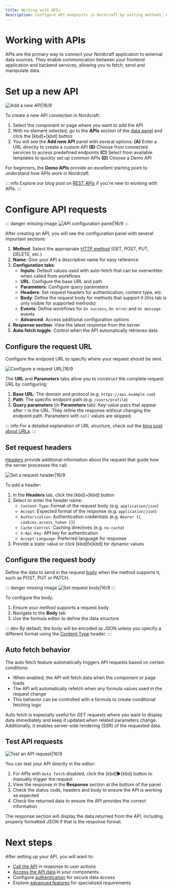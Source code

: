 ```yaml
---
title: Working with APIs
description: Configure API endpoints in Nordcraft by setting methods, URLs, headers, parameters and body content for external data communication.
---
```


# Working with APIs
APIs are the primary way to connect your Nordcraft application to external data sources. They enable communication between your frontend application and backend services, allowing you to fetch, send and manipulate data.

# Set up a new API

![Add a new API|16/9](set-up-an-api.webp)

To create a new API connection in Nordcraft:
1. Select the component or page where you want to add the API
2. With no element selected, go to the **APIs** section of the [data panel](/the-editor/data-panel) and click the [kbd]+[kbd] button
3. You will see the **Add new API** panel with several options:
   **(A)** Enter a URL directly to create a custom API
   **(B)** Choose from connected services to access predefined endpoints
   **(C)** Select from available templates to quickly set up common APIs
   **(D)** Choose a Demo API

For beginners, the **Demo APIs** provide an excellent starting point to understand how APIs work in Nordcraft.

::: info
Explore our blog post on [REST APIs](https://toddle.dev/blog/rest-apis-explained) if you're new to working with APIs.
:::

# Configure API requests

::: danger
missing image ![API configuration panel|16/9](api-configuration.webp)
:::

After creating an API, you will see the configuration panel with several important sections:
1. **Method**: Select the appropriate [HTTP method](https://developer.mozilla.org/en-US/docs/Web/HTTP/Reference/Methods) (GET, POST, PUT, DELETE, etc.)
2. **Name**: Give your API a descriptive name for easy reference
3. **Configuration tabs**:
   - **Inputs**: Default values used with auto-fetch that can be overwritten when called from workflows
   - **URL**: Configure the base URL and path
   - **Parameters**: Configure query parameters
   - **Headers**: Set request headers for authentication, content type, etc.
   - **Body**: Define the request body for methods that support it (this tab is only visible for supported methods)
   - **Events**: Define workflows for `On success`, `On error` and `On message` events
   - **Advanced**: Access additional configuration options
4. **Response section**: View the latest response from the server
5. **Auto fetch toggle**: Control when the API automatically retrieves data

## Configure the request URL
Configure the endpoint URL to specify where your request should be sent.

![Configure a request URL|16/9](configure-a-request-url.webp)

The **URL** and **Parameters** tabs allow you to construct the complete request URL by configuring:
1. **Base URL**: The domain and protocol (e.g. `https://api.example.com`)
2. **Path**: The specific endpoint path (e.g. `/users/profile`)
3. **Query parameters** (in **Parameters** tab): Key-value pairs that appear after `?` in the URL. They refine the response without changing the endpoint path. Parameters with `null` values are skipped.

::: info
For a detailed explanation of URL structure, check out the [blog post about URLs](https://toddle.dev/blog/urls-how-do-they-really-work).
:::

## Set request headers
[Headers](https://developer.mozilla.org/en-US/docs/Web/API/Request/headers) provide additional information about the request that guide how the server processes the call.

![Set a request header|16/9](set-a-request-header.webp)

To add a header:
1. In the **Headers** tab, click the [kbd]+[kbd] button
2. Select or enter the header name:
   - `Content-Type`: Format of the request body (e.g. `application/json`)
   - `Accept`: Expected format of the response (e.g. `application/json`)
   - `Authorization`: Authentication credentials (e.g. `Bearer {{ cookies.access_token }}`)
   - `Cache-Control`: Caching directives (e.g. `no-cache`)
   - `X-Api-Key`: API key for authentication
   - `Accept-Language`: Preferred language for response
3. Provide a static value or click [kbd]fx[kbd] for dynamic values

## Configure the request body
Define the data to send in the request [body](https://developer.mozilla.org/en-US/docs/Web/API/Request/body) when the method supports it, such as POST, PUT or PATCH.

::: danger
missing image ![Set request body|16/9](set-request-body.webp)
:::

To configure the body:
1. Ensure your method supports a request body
2. Navigate to the **Body** tab
3. Use the formula editor to define the data structure

::: dev
By default, the body will be encoded as JSON unless you specify a different format using the [Content-Type](https://developer.mozilla.org/en-US/docs/Web/HTTP/Reference/Headers/Content-Type) header.
:::

## Auto fetch behavior
The auto fetch feature automatically triggers API requests based on certain conditions:
- When enabled, the API will fetch data when the component or page loads
- The API will automatically refetch when any formula values used in the request change
- This behavior can be controlled with a formula to create conditional fetching logic

Auto fetch is especially useful for GET requests where you want to display data immediately and keep it updated when related parameters change. Additionally, it enables server-side rendering (SSR) of the requested data.

## Test API requests

![Test an API request|16/9](test-an-api-request.webp)

You can test your API directly in the editor:
1. For APIs with `Auto fetch` disabled, click the [kbd]▶[kbd] button to manually trigger the request
2. View the response in the **Response** section at the bottom of the panel
3. Check the status code, headers and body to ensure the API is working as expected
4. Check the returned data to ensure the API provides the correct information

The response section will display the data returned from the API, including properly formatted JSON if that is the response format.

# Next steps
After setting up your API, you will want to:
- [Call the API](/connecting-data/call-an-api) in response to user actions
- [Access the API data](/connecting-data/call-an-api#accessing-api-data) in your components
- Configure [authentication](/connecting-data/authentication) for secure data access
- Explore [advanced features](/connecting-data/advanced-features) for specialized requirements